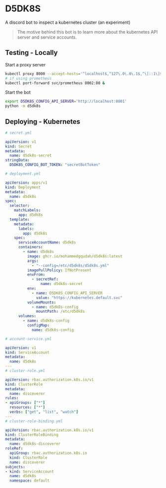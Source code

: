 # D5DK8S
A discord bot to inspect a kubernetes cluster (an experiment)

> The motive behind this bot is to learn more about the kubernetes API server and service accounts.


## Testing - Locally
Start a proxy server
```bash
kubectl proxy 8000 --accept-hosts='^localhost$,^127\.0\.0\.1$,^\[::1\]$,^host.docker.internal$' &
# if using prometheus
kubectl port-forward svc/prometheus 8002:80 &
```

Start the bot
```bash
export D5DK8S_CONFIG_API_SERVER='http://localhost:8001'
python -m d5dk8s
```

## Deploying - Kubernetes
```yml
# secret.yml

apiVersion: v1
kind: Secret
metadata:
  name: d5dk8s-secret
stringData:
  D5DK8S_CONFIG_BOT_TOKEN: "secretBotToken"
```

```yml
# deployment.yml

apiVersion: apps/v1
kind: Deployment
metadata:
  name: d5dk8s
spec:
  selector:
    matchLabels:
      app: d5dk8s
  template:
    metadata:
      labels:
        app: d5dk8s
    spec:
      serviceAccountName: d5dk8s
      containers:
        - name: d5dk8s
          image: ghcr.io/mohammedgqudah/d5dk8s:latest  
          args:
            - "--config=/etc/d5dk8s/d5dk8s.yml"
          imagePullPolicy: IfNotPresent
          envFrom:
            - secretRef:
                name: d5dk8s-secret
          env:
            - name: D5DK8S_CONFIG_API_SERVER
              value: "https://kubernetes.default.svc"
          volumeMounts:
            - name: d5dk8s-config
              mountPath: /etc/d5dk8s
      volumes:
        - name: d5dk8s-config
          configMap:
            name: d5dk8s-config
```

```yml
# account-service.yml

apiVersion: v1
kind: ServiceAccount
metadata:
  name: d5dk8s
---
# cluster-role.yml

apiVersion: rbac.authorization.k8s.io/v1
kind: ClusterRole
metadata:
  name: discoverer
rules:
- apiGroups: ["*"]
  resources: ["*"]
  verbs: ["get", "list", "watch"]
---
# cluster-role-binding.yml

apiVersion: rbac.authorization.k8s.io/v1
kind: ClusterRoleBinding
metadata:
  name: d5dk8s-discoverer
roleRef:
  apiGroup: rbac.authorization.k8s.io
  kind: ClusterRole
  name: discoverer
subjects:
- kind: ServiceAccount
  name: d5dk8s
  namespace: default
```

